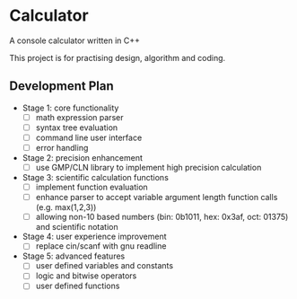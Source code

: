 # Calculator
A console calculator written in C++

This project is for practising design, algorithm and coding.

## Development Plan
* Stage 1: core functionality
  - [ ] math expression parser
  - [ ] syntax tree evaluation
  - [ ] command line user interface
  - [ ] error handling
  
* Stage 2: precision enhancement
  - [ ] use GMP/CLN library to implement high precision calculation
  
* Stage 3: scientific calculation functions
  - [ ] implement function evaluation
  - [ ] enhance parser to accept variable argument length function calls (e.g. max(1,2,3))
  - [ ] allowing non-10 based numbers (bin: 0b1011, hex: 0x3af, oct: 01375) and scientific notation
  
* Stage 4: user experience improvement
  - [ ] replace cin/scanf with gnu readline
  
* Stage 5: advanced features
  - [ ] user defined variables and constants
  - [ ] logic and bitwise operators
  - [ ] user defined functions
